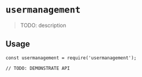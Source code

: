 # `usermanagement`

> TODO: description

## Usage

```
const usermanagement = require('usermanagement');

// TODO: DEMONSTRATE API
```
